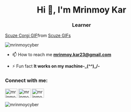 


<h1 align="center">Hi 👋, I'm Mrinmoy Kar</h1>
<h3 align="center">Learner</h3>

<div class="tenor-gif-embed" data-postid="17372363576878719262" data-share-method="host" data-aspect-ratio="0.570281" data-width="100%"><a href="https://tenor.com/view/scuze-corgi-corgi-smile-gif-17372363576878719262">Scuze Corgi GIF</a>from <a href="https://tenor.com/search/scuze-gifs">Scuze GIFs</a></div> <script type="text/javascript" async src="https://tenor.com/embed.js"></script>


<p align="left"> <img src="https://komarev.com/ghpvc/?username=mrinmoycyber&label=Profile%20views&color=0e75b6&style=flat" alt="mrinmoycyber" /> </p>


- 📫 How to reach me **mrinmoy.kar23@gmail.com**

- ⚡ Fun fact **It works on my machine-\_(^^)_/-**

<h3 align="left">Connect with me:</h3>
<p align="left">
<a href="https://linkedin.com/in/mrinmoy-kar" target="blank"><img align="center" src="https://cdn.jsdelivr.net/npm/simple-icons@3.0.1/icons/linkedin.svg" alt="mrinmoy-kar" height="30" width="40" /></a>
<a href="https://instagram.com/mrinmoy_kar_" target="blank"><img align="center" src="https://cdn.jsdelivr.net/npm/simple-icons@3.0.1/icons/instagram.svg" alt="mrinmoy_kar_" height="30" width="40" /></a>
<a href="https://www.hackerrank.com/mrinmoy_kar23" target="blank"><img align="center" src="https://cdn.jsdelivr.net/npm/simple-icons@3.0.1/icons/hackerrank.svg" alt="mrinmoy_kar23" height="30" width="40" /></a>
</p>


<p><img align="left" src="https://github-readme-stats.vercel.app/api/top-langs?username=mrinmoycyber&show_icons=true&locale=en&layout=compact" alt="mrinmoycyber" /></p>


